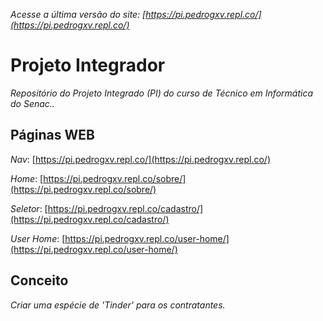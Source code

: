 _Acesse a última versão do site: [https://pi.pedrogxv.repl.co/](https://pi.pedrogxv.repl.co/)_

# Projeto Integrador

_Repositório do Projeto Integrado (PI) do curso de Técnico em Informática do Senac.._

## Páginas WEB

*Nav*: [https://pi.pedrogxv.repl.co/](https://pi.pedrogxv.repl.co/)

*Home*: [https://pi.pedrogxv.repl.co/sobre/](https://pi.pedrogxv.repl.co/sobre/)

*Seletor*: [https://pi.pedrogxv.repl.co/cadastro/](https://pi.pedrogxv.repl.co/cadastro/)

*User Home*: [https://pi.pedrogxv.repl.co/user-home/](https://pi.pedrogxv.repl.co/user-home/)

## Conceito

_Criar uma espécie de 'Tinder' para os contratantes._
